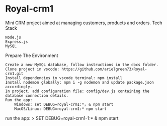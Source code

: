 # Royal-crm1

Mini CRM project aimed at managing customers, products and orders.
Tech Stack

    Node.js
    Express.js
    MySQL

Prepare The Environment

    Create a new MySQL database, follow instructions in the docs folder.
    Clone project in vscode: https://github.com/arielgreen73/Royal-crm1.git
    Install dependencies in vscode terminal: npm install
    Install nodemon globally: npm i -g nodemon and update package.json accordingly.
    In project, add configuration file: config/dev.js containing the database connection details.
    Run the app:
        Windows: set DEBUG=royal-crm1:*; & npm start
        MacOS/Linux: DEBUG=royal-crm1:* npm start

run the app: > SET DEBUG=royal-crm1-1:\* & npm start
